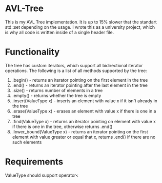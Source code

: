 # AVL-Tree
This is my AVL Tree implementation. It is up to 15% slower that the standart std::set depending on the usage.
I wrote this as a university project, which is why all code is written inside of a single header file.

# Functionality
The tree has custom iterators, which support all bidirectional iterator operations.
The following is a list of all methods supported by the tree:
1) .begin() - returns an iterator pointing on the first element in the tree
2) .end() - returns an iterator pointing after the last element in the tree
3) .size() - returns number of elements in a tree
4) .empty() - returns whether the tree is empty
5) .insert(ValueType x) - inserts an element with value x if it isn't already in the tree
6) .erase(ValueType x) - erases an element with value x if there is one in a tree
7) .find(ValueType x) - returns an iterator pointing on element with value x if there is one in the tree, otherwise returns .end()
8) .lower_bound(ValueType x) - returns an iterator pointing on the first element with value greater or equal that x, returns .end() if there are no such elements

# Requirements
ValueType should support operator<
